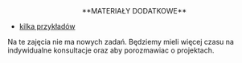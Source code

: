<center>
**MATERIAŁY DODATKOWE**
</center>

- [kilka przykładów](---ThisDir---/temp_examples.nb)


Na te zajęcia nie ma nowych zadań. 
Będziemy mieli więcej czasu na indywidualne konsultacje
oraz aby porozmawiac o projektach.
